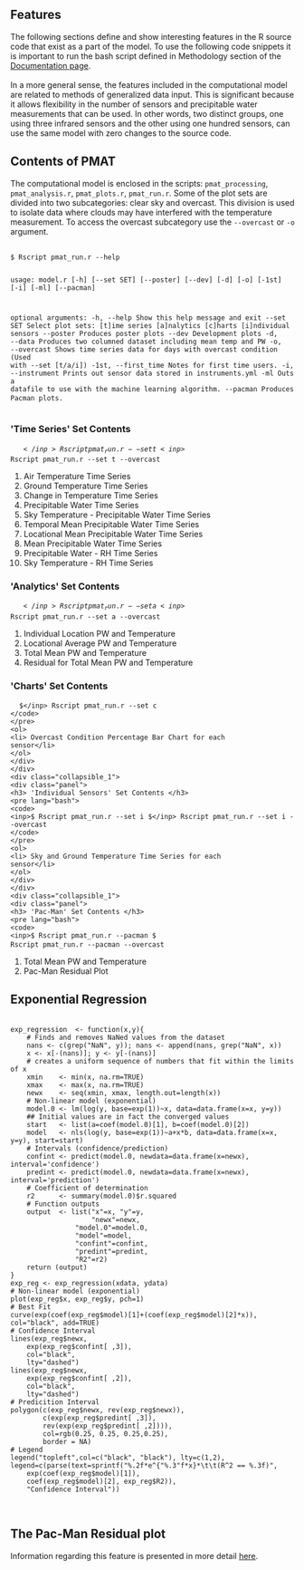<a id="top"></a>

<div id="r-feat">
<div class="collapsible">
<div class="collapsible-header">
	<h2>Features</h2>
</div>
<div class="panel">
The following sections define and show interesting
features in the R source code
that exist as a part of the model. To use the following
code snippets it is important to run the bash script
defined in Methodology section of the <a href="./index.html">Documentation page</a>.
<br><br>
In a more general sense, the features included in the computational model are related to
methods of generalized data input. This is significant because it allows flexibility in the
number of sensors and precipitable water measurements that can be used. In other words,
two distinct groups, one using three infrared sensors and the other using one hundred sensors, can use
the same model with zero changes to the source code.
</div></div>

<div class="collapsible">
    <div class="collapsible-header">
        <h2>Contents of PMAT</h2>
    </div>
	<div class="panel">
        The computational model is enclosed in the scripts: <code>pmat_processing</code>, <code>pmat_analysis.r</code>, <code>pmat_plots.r</code>, <code>pmat_run.r</code>.
        Some of the plot sets are divided into two subcategories: clear sky and overcast.
        This division is used to isolate data where clouds may have interfered with the temperature
        measurement. To access the overcast subcategory use the <code>--overcast</code> or <code>-o</code>
        argument.
        <pre lang="bash">
            <code>
<inp>$</inp> Rscript pmat_run.r --help

usage: model.r [-h] [--set SET] [--poster] [--dev] [-d] [-o] [-1st] [-i] [-ml]
            [--pacman]

optional arguments:
-h, --help          Show this help message and exit
--set SET           Select plot sets:
                        [t]ime series
                        [a]nalytics
                        [c]harts
                        [i]ndividual sensors
--poster            Produces poster plots
--dev               Development plots
-d, --data          Produces two columned dataset including mean temp and PW
-o, --overcast      Shows time series data for days with overcast condition
                    (Used with --set [t/a/i])
-1st, --first_time  Notes for first time users.
-i, --instrument    Prints out sensor data stored in instruments.yml
-ml                 Outs a datafile to use with the machine learning algorithm.
--pacman            Produces Pacman plots.
            </code>
        </pre>
        <div class="collapsible_1">
            <div class="panel">
                <h3> 'Time Series' Set Contents </h3>
                <pre lang="bash">
                    <code>
<inp>$</inp> Rscript pmat_run.r --set t
<inp>$</inp> Rscript pmat_run.r --set t --overcast
                    </code>
                </pre>
                <ol>
                    <li> Air Temperature Time Series </li>
                    <li> Ground Temperature Time Series </li>
                    <li> Change in Temperature Time Series </li>
                    <li> Precipitable Water Time Series </li>
                    <li> Sky Temperature - Precipitable Water Time Series </li>
                    <li> Temporal Mean Precipitable Water Time Series </li>
                    <li> Locational Mean Precipitable Water Time Series </li>
                    <li> Mean Precipitable Water Time Series </li>
                    <li> Precipitable Water  - RH Time Series</li>
                    <li> Sky Temperature - RH Time Series </li>
                </ol>
            </div>
        </div>
        <div class="collapsible_1">
            <div class="panel">
                <h3> 'Analytics' Set Contents </h3>
                <pre lang="bash">
                    <code>
<inp>$</inp> Rscript pmat_run.r --set a
<inp>$</inp> Rscript pmat_run.r --set a --overcast
                    </code>
                </pre>
                <ol>
                    <li> Individual Location PW and Temperature </li>
                    <li> Locational Average PW and Temperature </li>
                    <li> Total Mean PW and Temperature </li>
                    <li> Residual for Total Mean PW and Temperature</li>
                </ol>
            </div>
        </div>
        <div class="collapsible_1">
            <div class="panel">
                <h3> 'Charts' Set Contents </h3>
                <pre lang="bash">
                    <code>
                        <inp>$</inp> Rscript pmat_run.r --set c
                    </code>
                </pre>
                <ol>
                    <li> Overcast Condition Percentage Bar Chart for each sensor</li>
                </ol>
            </div>
        </div>
        <div class="collapsible_1">
            <div class="panel">
                <h3> 'Individual Sensors' Set Contents </h3>
                <pre lang="bash">
                    <code>
<inp>$</inp> Rscript pmat_run.r --set i
<inp>$</inp> Rscript pmat_run.r --set i --overcast
                    </code>
                </pre>
                <ol>
                    <li> Sky and Ground Temperature Time Series for each sensor</li>
                </ol>
            </div>
        </div>
        <div class="collapsible_1">
            <div class="panel">
                <h3> 'Pac-Man' Set Contents </h3>
                <pre lang="bash">
                    <code>
<inp>$</inp> Rscript pmat_run.r --pacman
<inp>$</inp> Rscript pmat_run.r --pacman --overcast
                    </code>
                </pre>
                <ol>
                    <li>Total Mean PW and Temperature</li>
                    <li>Pac-Man Residual Plot</li>
                </ol>
            </div>
        </div>
    </div>
</div>

<div class="collapsible">
    <div class="collapsible-header">
        <h2> Exponential Regression </h2>
    </div>
    <div class="panel">
        <pre lang="R" translate="no" dir="ltr">
            <code>
exp_regression 	<- function(x,y){
    <comment># Finds and removes NaNed values from the dataset</comment>
    nans <- c(grep("NaN", y)); nans <- append(nans, grep("NaN", x))
    x <- x[-(nans)]; y <- y[-(nans)]
    <comment># creates a uniform sequence of numbers that fit within the limits of x</comment>
    xmin 	<- min(x, na.rm=TRUE)
    xmax 	<- max(x, na.rm=TRUE)
    newx 	<- seq(xmin, xmax, length.out=length(x))
    <comment># Non-linear model (exponential)</comment>
    model.0 <- lm(log(y, base=exp(1))~x, data=data.frame(x=x, y=y))
    <comment>## Initial values are in fact the converged values</comment>
    start 	<- list(a=coef(model.0)[1], b=coef(model.0)[2])
    model 	<- nls(log(y, base=exp(1))~a+x*b, data=data.frame(x=x, y=y), start=start)
    <comment># Intervals (confidence/prediction)</comment>
    confint <- predict(model.0, newdata=data.frame(x=newx), interval='confidence')
    predint <- predict(model.0, newdata=data.frame(x=newx), interval='prediction')
    <comment># Coefficient of determination</comment>
    r2		<- summary(model.0)$r.squared
    <comment># Function outputs</comment>
    output 	<- list("x"=x, "y"=y,
                    "newx"=newx,
                "model.0"=model.0,
                "model"=model,
                "confint"=confint,
                "predint"=predint,
                "R2"=r2)
    return (output)
}
exp_reg <- exp_regression(xdata, ydata)
<comment># Non-linear model (exponential)</comment>
plot(exp_reg$x, exp_reg$y, pch=1)
<comment># Best Fit</comment>
curve(exp(coef(exp_reg$model)[1]+(coef(exp_reg$model)[2]*x)), col="black", add=TRUE)
<comment># Confidence Interval </comment>
lines(exp_reg$newx,
    exp(exp_reg$confint[ ,3]),
    col="black",
    lty="dashed")
lines(exp_reg$newx,
    exp(exp_reg$confint[ ,2]),
    col="black",
    lty="dashed")
<comment># Predicition Interval</comment>
polygon(c(exp_reg$newx, rev(exp_reg$newx)),
        c(exp(exp_reg$predint[ ,3]),
        rev(exp(exp_reg$predint[ ,2]))),
        col=rgb(0.25, 0.25, 0.25,0.25),
        border = NA)
<comment># Legend</comment>
legend("topleft",col=c("black", "black"), lty=c(1,2),
legend=c(parse(text=sprintf("%.2f*e^{"%.3"f*x}*\t\t(R^2 == %.3f)",
    exp(coef(exp_reg$model)[1]),
    coef(exp_reg$model)[2], exp_reg$R2)),
    "Confidence Interval"))
            </code>
        </pre>
    </div>
</div>

<div class="collapsible">
    <div class="collapsible-header">
        <h2> The Pac-Man Residual plot </h2>
    </div>
    <div class="panel">
        Information regarding this feature is presented in more detail <a href="https://pacviz.sriley.dev">here</a>.
    </div>
</div>
